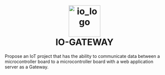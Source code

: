 <h1 align="center">
  <img src="https://github.com/user-attachments/assets/cb8a947b-8ce8-40bd-9827-9ee32c7c0fda" alt="io_logo" width="100"/>  
  <br>IO-GATEWAY
</h1>

Propose an IoT project that has the ability to communicate data between a microcontroller board to a microcontroller board with a web application server as a Gateway.

